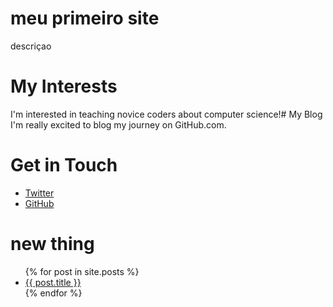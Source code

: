 # meu primeiro site
descriçao
# My Interests
I'm interested in teaching novice coders about computer science!# My Blog
I'm really excited to blog my journey on GitHub.com.
# Get in Touch
<ul>
<li><a href="https://twitter.com/{{ site.twitter_username }}">Twitter</a>
</li>
<li><a href="https://github.com/{{ site.github_username }}">GitHub</a></li>
</ul>

# new thing
<ul>
{% for post in site.posts %}
<li>
<a href="{{ post.url }}">{{ post.title }}</a>
</li>
{% endfor %}
</ul>
